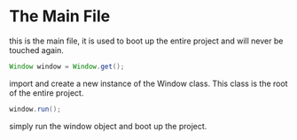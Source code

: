 # The Main File

this is the main file, it is used to boot up the entire project and will never be touched again.

```java
Window window = Window.get();
```
import and create a new instance of the Window class.
This class is the root of the entire project.

```java
window.run();
```
simply run the window object and boot up the project.